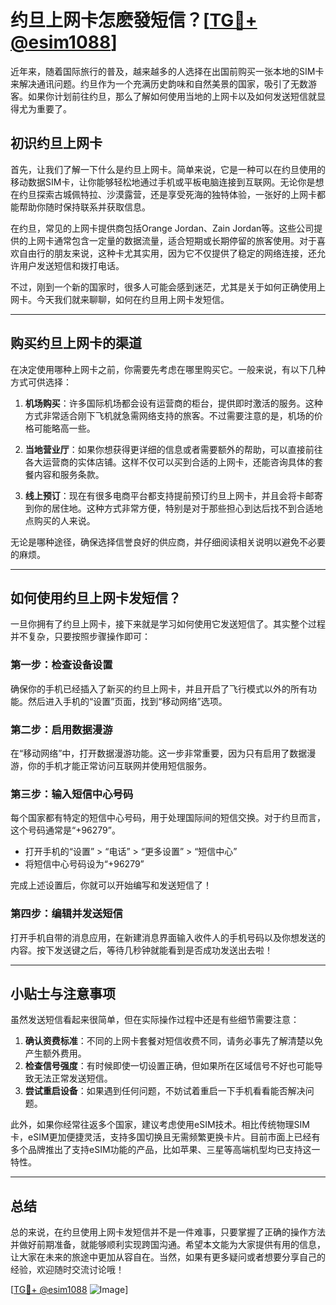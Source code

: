 # 约旦上网卡怎麽發短信？[[TG💪+ @esim1088](https://t.me/s/esim1088)]

近年来，随着国际旅行的普及，越来越多的人选择在出国前购买一张本地的SIM卡来解决通讯问题。约旦作为一个充满历史韵味和自然美景的国家，吸引了无数游客。如果你计划前往约旦，那么了解如何使用当地的上网卡以及如何发送短信就显得尤为重要了。

## 初识约旦上网卡

首先，让我们了解一下什么是约旦上网卡。简单来说，它是一种可以在约旦使用的移动数据SIM卡，让你能够轻松地通过手机或平板电脑连接到互联网。无论你是想在约旦探索古城佩特拉、沙漠露营，还是享受死海的独特体验，一张好的上网卡都能帮助你随时保持联系并获取信息。

在约旦，常见的上网卡提供商包括Orange Jordan、Zain Jordan等。这些公司提供的上网卡通常包含一定量的数据流量，适合短期或长期停留的旅客使用。对于喜欢自由行的朋友来说，这种卡尤其实用，因为它不仅提供了稳定的网络连接，还允许用户发送短信和拨打电话。

不过，刚到一个新的国家时，很多人可能会感到迷茫，尤其是关于如何正确使用上网卡。今天我们就来聊聊，如何在约旦用上网卡发短信。

---

## 购买约旦上网卡的渠道

在决定使用哪种上网卡之前，你需要先考虑在哪里购买它。一般来说，有以下几种方式可供选择：

1. **机场购买**：许多国际机场都会设有运营商的柜台，提供即时激活的服务。这种方式非常适合刚下飞机就急需网络支持的旅客。不过需要注意的是，机场的价格可能略高一些。
   
2. **当地营业厅**：如果你想获得更详细的信息或者需要额外的帮助，可以直接前往各大运营商的实体店铺。这样不仅可以买到合适的上网卡，还能咨询具体的套餐内容和服务条款。

3. **线上预订**：现在有很多电商平台都支持提前预订约旦上网卡，并且会将卡邮寄到你的居住地。这种方式非常方便，特别是对于那些担心到达后找不到合适地点购买的人来说。

无论是哪种途径，确保选择信誉良好的供应商，并仔细阅读相关说明以避免不必要的麻烦。

---

## 如何使用约旦上网卡发短信？

一旦你拥有了约旦上网卡，接下来就是学习如何使用它发送短信了。其实整个过程并不复杂，只要按照步骤操作即可：

### 第一步：检查设备设置
确保你的手机已经插入了新买的约旦上网卡，并且开启了飞行模式以外的所有功能。然后进入手机的“设置”页面，找到“移动网络”选项。

### 第二步：启用数据漫游
在“移动网络”中，打开数据漫游功能。这一步非常重要，因为只有启用了数据漫游，你的手机才能正常访问互联网并使用短信服务。

### 第三步：输入短信中心号码
每个国家都有特定的短信中心号码，用于处理国际间的短信交换。对于约旦而言，这个号码通常是“+96279”。

- 打开手机的“设置” > “电话” > “更多设置” > “短信中心”
- 将短信中心号码设为“+96279”

完成上述设置后，你就可以开始编写和发送短信了！

### 第四步：编辑并发送短信
打开手机自带的消息应用，在新建消息界面输入收件人的手机号码以及你想发送的内容。按下发送键之后，等待几秒钟就能看到是否成功发送出去啦！

---

## 小贴士与注意事项

虽然发送短信看起来很简单，但在实际操作过程中还是有些细节需要注意：

1. **确认资费标准**：不同的上网卡套餐对短信收费不同，请务必事先了解清楚以免产生额外费用。
2. **检查信号强度**：有时候即使一切设置正确，但如果所在区域信号不好也可能导致无法正常发送短信。
3. **尝试重启设备**：如果遇到任何问题，不妨试着重启一下手机看看能否解决问题。

此外，如果你经常往返多个国家，建议考虑使用eSIM技术。相比传统物理SIM卡，eSIM更加便捷灵活，支持多国切换且无需频繁更换卡片。目前市面上已经有多个品牌推出了支持eSIM功能的产品，比如苹果、三星等高端机型均已支持这一特性。

---

## 总结

总的来说，在约旦使用上网卡发短信并不是一件难事，只要掌握了正确的操作方法并做好前期准备，就能够顺利实现跨国沟通。希望本文能为大家提供有用的信息，让大家在未来的旅途中更加从容自在。当然，如果有更多疑问或者想要分享自己的经验，欢迎随时交流讨论哦！

[[TG💪+ @esim1088](https://t.me/s/esim1088) ![Image](https://i.postimg.cc/4NQfJmqS/Snipaste-2025-05-13-00-14-12.png)]